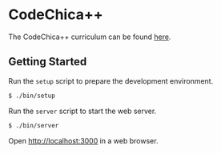 # CodeChica++

The CodeChica++ curriculum can be found [here][curriculum].

## Getting Started

Run the `setup` script to prepare the development environment.

```bash
$ ./bin/setup
```

Run the `server` script to start the web server.

```bash
$ ./bin/server
```

Open [http://localhost:3000](http://localhost:3000) in a web browser.

[curriculum]: https://docs.google.com/document/d/1e49CjdM_FYFKmg6IouZkHsc9R6Z4QVjpySN8V-fhESM/edit
